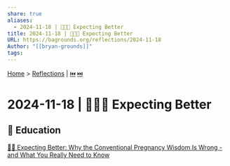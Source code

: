```yaml
---
share: true
aliases:
  - 2024-11-18 | 🤰🏼➕ Expecting Better
title: 2024-11-18 | 🤰🏼➕ Expecting Better
URL: https://bagrounds.org/reflections/2024-11-18
Author: "[[bryan-grounds]]"
tags: 
---
```

[Home](../index.md) > [Reflections](./index.md) | [⏮️](./2024-11-16.md) [⏭️](./2024-11-19.md)  
# 2024-11-18 | 🤰🏼➕ Expecting Better  
## 🧠 Education  
[🫄➕ Expecting Better: Why the Conventional Pregnancy Wisdom Is Wrong - and What You Really Need to Know](../books/expecting-better.md)